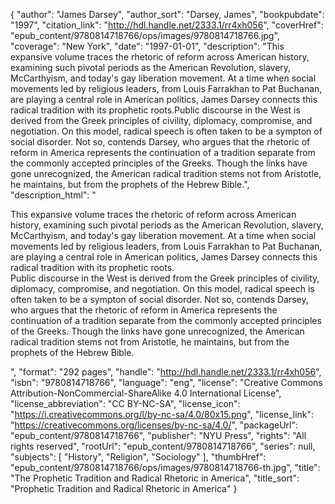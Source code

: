 {
  "author": "James Darsey",
  "author_sort": "Darsey, James",
  "bookpubdate": "1997",
  "citation_link": "http://hdl.handle.net/2333.1/rr4xh056",
  "coverHref": "epub_content/9780814718766/ops/images/9780814718766.jpg",
  "coverage": "New York",
  "date": "1997-01-01",
  "description": "This expansive volume traces the rhetoric of reform across American history, examining such pivotal periods as the American Revolution, slavery, McCarthyism, and today's gay liberation movement. At a time when social movements led by religious leaders, from Louis Farrakhan to Pat Buchanan, are playing a central role in American politics, James Darsey connects this radical tradition with its prophetic roots.Public discourse in the West is derived from the Greek principles of civility, diplomacy, compromise, and negotiation. On this model, radical speech is often taken to be a sympton of social disorder. Not so, contends Darsey, who argues that the rhetoric of reform in America represents the continuation of a tradition separate from the commonly accepted principles of the Greeks. Though the links have gone unrecognized, the American radical tradition stems not from Aristotle, he maintains, but from the prophets of the Hebrew Bible.",
  "description_html": "<p>This expansive volume traces the rhetoric of reform across American history, examining such pivotal periods as the American Revolution, slavery, McCarthyism, and today's gay liberation movement. At a time when social movements led by religious leaders, from Louis Farrakhan to Pat Buchanan, are playing a central role in American politics, James Darsey connects this radical tradition with its prophetic roots.<br>Public discourse in the West is derived from the Greek principles of civility, diplomacy, compromise, and negotiation. On this model, radical speech is often taken to be a sympton of social disorder. Not so, contends Darsey, who argues that the rhetoric of reform in America represents the continuation of a tradition separate from the commonly accepted principles of the Greeks. Though the links have gone unrecognized, the American radical tradition stems not from Aristotle, he maintains, but from the prophets of the Hebrew Bible.</p>",
  "format": "292 pages",
  "handle": "http://hdl.handle.net/2333.1/rr4xh056",
  "isbn": "9780814718766",
  "language": "eng",
  "license": "Creative Commons Attribution-NonCommercial-ShareAlike 4.0 International License",
  "license_abbreviation": "CC BY-NC-SA",
  "license_icon": "https://i.creativecommons.org/l/by-nc-sa/4.0/80x15.png",
  "license_link": "https://creativecommons.org/licenses/by-nc-sa/4.0/",
  "packageUrl": "epub_content/9780814718766",
  "publisher": "NYU Press",
  "rights": "All rights reserved",
  "rootUrl": "epub_content/9780814718766",
  "series": null,
  "subjects": [
    "History",
    "Religion",
    "Sociology"
  ],
  "thumbHref": "epub_content/9780814718766/ops/images/9780814718766-th.jpg",
  "title": "The Prophetic Tradition and Radical Rhetoric in America",
  "title_sort": "Prophetic Tradition and Radical Rhetoric in America"
}
